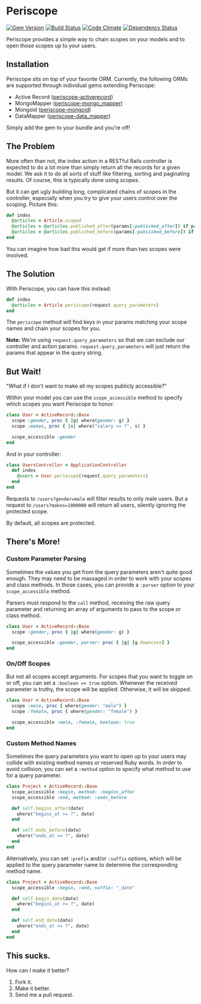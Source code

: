 # Periscope

[![Gem Version](https://img.shields.io/gem/v/periscope.svg?style=flat)](http://rubygems.org/gems/periscope)
[![Build Status](https://img.shields.io/travis/laserlemon/periscope/master.svg?style=flat)](https://travis-ci.org/laserlemon/periscope)
[![Code Climate](https://img.shields.io/codeclimate/github/laserlemon/periscope.svg?style=flat)](https://codeclimate.com/github/laserlemon/periscope)
[![Dependency Status](https://img.shields.io/gemnasium/laserlemon/periscope.svg?style=flat)](https://gemnasium.com/laserlemon/periscope)

Periscope provides a simple way to chain scopes on your models and to open those scopes up to your users.

## Installation

Periscope sits on top of your favorite ORM. Currently, the following ORMs are supported through individual gems extending Periscope:

* Active Record ([periscope-activerecord](https://rubygems.org/gems/periscope-activerecord))
* MongoMapper ([periscope-mongo_mapper](https://rubygems.org/gems/periscope-mongo_mapper))
* Mongoid ([periscope-mongoid](https://rubygems.org/gems/periscope-mongoid))
* DataMapper ([periscope-data_mapper](https://rubygems.org/gems/periscope-data_mapper))

Simply add the gem to your bundle and you're off!

## The Problem

More often than not, the index action in a RESTful Rails controller is expected to do a lot more than simply return all the records for a given model. We ask it to do all sorts of stuff like filtering, sorting and paginating results. Of course, this is typically done using _scopes_.

But it can get ugly building long, complicated chains of scopes in the controller, especially when you try to give your users control over the scoping. Picture this:

```ruby
def index
  @articles = Article.scoped
  @articles = @articles.published_after(params[:published_after]) if params.key?(:published_after)
  @articles = @articles.published_before(params[:published_before]) if params.key?(:published_before)
end
```

You can imagine how bad this would get if more than two scopes were involved.

## The Solution

With Periscope, you can have this instead:

```ruby
def index
  @articles = Article.periscope(request.query_parameters)
end
```

The `periscope` method will find keys in your params matching your scope names and chain your scopes for you.

**Note:** We're using `request.query_parameters` so that we can exclude our controller and action params. `request.query_parameters` will just return the params that appear in the query string.

## But Wait!

"What if I don't want to make all my scopes publicly accessible?"

Within your model you can use the `scope_accessible` method to specify which scopes you want Periscope to honor.

```ruby
class User < ActiveRecord::Base
  scope :gender, proc { |g| where(gender: g) }
  scope :makes, proc { |s| where("salary >= ?", s) }

  scope_accessible :gender
end
```

And in your controller:

```ruby
class UsersController < ApplicationController
  def index
    @users = User.periscope(request.query_parameters)
  end
end
```

Requests to `/users?gender=male` will filter results to only male users. But a request to `/users?makes=1000000` will return all users, silently ignoring the protected scope.

By default, all scopes are protected.

## There's More!

### Custom Parameter Parsing

Sometimes the values you get from the query parameters aren't quite good enough. They may need to be massaged in order to work with your scopes and class methods. In those cases, you can provide a `:parser` option to your `scope_accessible` method.

Parsers must respond to the `call` method, receiving the raw query parameter and returning an array of arguments to pass to the scope or class method.

```ruby
class User < ActiveRecord::Base
  scope :gender, proc { |g| where(gender: g) }

  scope_accessible :gender, parser: proc { |g| [g.downcase] }
end
```

### On/Off Scopes

But not all scopes accept arguments. For scopes that you want to toggle on or off, you can set a `:boolean => true` option. Whenever the received parameter is truthy, the scope will be applied. Otherwise, it will be skipped.

```ruby
class User < ActiveRecord::Base
  scope :male, proc { where(gender: "male") }
  scope :female, proc { where(gender: "female") }

  scope_accessible :male, :female, boolean: true
end
```

### Custom Method Names

Sometimes the query parameters you want to open up to your users may collide with existing method names or reserved Ruby words. In order to avoid collision, you can set a `:method` option to specify what method to use for a query parameter.

```ruby
class Project < ActiveRecord::Base
  scope_accessible :begin, method: :begins_after
  scope_accessible :end, method: :ends_before

  def self.begins_after(date)
    where("begins_at >= ?", date)
  end

  def self.ends_before(date)
    where("ends_at <= ?", date)
  end
end
```

Alternatively, you can set `:prefix` and/or `:suffix` options, which will be applied to the query parameter name to determine the corresponding method name.

```ruby
class Project < ActiveRecord::Base
  scope_accessible :begin, :end, suffix: "_date"

  def self.begin_date(date)
    where("begins_at >= ?", date)
  end

  def self.end_date(date)
    where("ends_at <= ?", date)
  end
end
```

## This sucks.

How can I make it better?

1. Fork it.
2. Make it better.
3. Send me a pull request.

